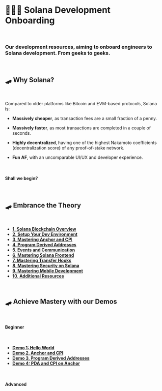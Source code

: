 # 👩🏽‍💻 Solana Development Onboarding

<br>

### Our development resources, aiming to onboard engineers to Solana development. From geeks to geeks.

<br>

## 🛹 Why Solana?

<br>

Compared to older platforms like Bitcoin and EVM-based protocols, Solana is:

- **Massively cheaper**, as transaction fees are a small fraction of a penny.

- **Massively faster**, as most transactions are completed in a couple of seconds.

- **Highly decentralized**, having one of the highest Nakamoto coefficients (decentralization score) of any proof-of-stake network.

- **Fun AF**, with an uncomparable UI/UX and developer experience.

<br>

#### Shall we begin?

<br>

## 🛹 Embrance the Theory

<br>

* **[1. Solana Blockchain Overview](chapters/01_intro.md)**
* **[2. Setup Your Dev Environment](chapters/02_dev_env.md)**
* **[3. Mastering Anchor and CPI](chapters/03_anchor.md)**
* **[4. Program Derived Addresses](chapters/04_pda.md)**
* **[5. Events and Communication](chapters/05_events.md)**
* **[6. Mastering Solana Frontend](chapters/06_frontend.md)**
* **[7. Mastering Transfer Hooks](chapters/07_transfer_hooks.md)**
* **[8. Mastering Security on Solana](chapters/08_security.md)**
* **[9. Mastering Mobile Development](chapters/09_mobile.md)**
* **[10. Additional Resources](chapters/10_additional_resources.md)**



<br>


## 🛹 Achieve Mastery with our Demos

<br>

#### Beginner

<br>

* **[Demo 1: Hello World](demos/01_hello_world)**
* **[Demo 2. Anchor and CPI](demos/02_anchor_cpi)**
* **[Demo 3. Program Derived Addresses](demos/03_anchor_pda)**
* **[Demo 4: PDA and CPI on Anchor](demos/04_pda_and_cpi)**


<br>

#### Advanced

<br>





